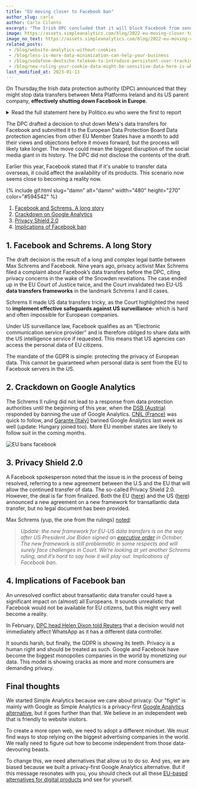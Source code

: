 ```yaml
---
title: "EU moving closer to Facebook ban"
author_slug: carlo
author: Carlo Cilento
excerpt: "The Irish DPC concluded that it will block Facebook from sending data form the EU to the US"
image: https://assets.simpleanalytics.com/blog/2022-eu-moving-closer-to-facebook-ban/social-image.png
image_no_text: https://assets.simpleanalytics.com/blog/2022-eu-moving-closer-to-facebook-ban/social-image-no-text.png
related_posts:
 - /blog/website-analytics-without-cookies
 - /blog/less-is-more-data-minimization-can-help-your-business
 - /blog/vodafone-deutsche-telekom-to-introduce-persistent-user-tracking
 - /blog/new-ruling-your-cookie-data-might-be-sensitive-data-here-is-why-that-matters
last_modified_at: 2023-01-13
---
```


On Thursday,the Irish data protection authority (DPC) announced that they might stop data transfers between Meta Platforms Ireland and its US parent company, **effectively shutting down Facebook in Europe**.

<details markdown="1">
<summary>Read the full statement here by Politico.eu who were the first to report</summary>

> At July 7, 2022 12:37 PM CET by Vincent Manancourt.
> 
> Europeans risk seeing social media services Facebook and Instagram shut down this summer, as Ireland's privacy regulator doubled down on its order to stop the firm's data flows to the United States.
> 
> The Irish Data Protection Commission on Thursday informed its counterparts in Europe that it will block Facebook-owner Meta from sending user data from Europe to the U.S. The Irish regulator's draft decision cracks down on Meta's last legal resort to transfer large chunks of data to the U.S., after years of fierce court battles between the U.S. tech giant and European privacy activists.
> 
> The European Court of Justice in 2020 [annulled](https://curia.europa.eu/juris/fiche.jsf?id=C%3B311%3B18%3BRP%3B1%3BP%3B1%3BC2018%2F0311%2FJ) an EU-U.S. data flows pact called Privacy Shield because of fears over U.S. surveillance practices. In its ruling, it also made it harder to use another legal tool that Meta and many other U.S. firms use to transfer personal data to the U.S., called standard contractual clauses (SCCs). This week's decision out of Ireland means Facebook is forced to stop relying on SCCs too.
> 
> Meta has repeatedly warned that such a decision would shutter many of its services in Europe, including Facebook and Instagram.
> 
> "If a new transatlantic data transfer framework is not adopted and we are unable to continue to rely on SCCs or rely upon other alternative means of data transfers from Europe to the United States, we will likely be unable to offer a number of our most significant products and services, including Facebook and Instagram, in Europe," Meta [said in a filing to the U.S. Securities and Exchange Commission in March](https://d18rn0p25nwr6d.cloudfront.net/CIK-0001326801/c07375c5-b2dc-4223-8166-3365a3a1dbfd.pdf) this year.
> 
> The Irish blocking order, if confirmed by the [group of European national data protection regulators](https://edpb.europa.eu/edpb_en), is likely to send a chill through the wider business community too, which has been scratching its head about how to continue sending data from Europe to the U.S. following the EU's top court ruling in 2020.
> 
> The EU and U.S. are in the midst of negotiating a new data-transfer text that would allow companies like Meta to continue to ship data across the Atlantic irrespective of the Irish order. Brussels and Washington [in March agreed to a preliminary deal at the political level](https://www.politico.eu/article/eu-us-strike-preliminary-deal-to-unlock-transatlantic-data-flows/), but negotiations on the legal fine print have stalled and a final deal is unlikely to be reached before the end of the year.
> 
> A spokesperson for the Irish DPC confirmed that the draft decision had been sent to other European privacy regulators, who now have a month to give their input, but wouldn't discuss details of the decision.
> 
> "This draft decision, which is subject to review by European Data Protection Authorities, relates to a conflict of EU and U.S. law which is in the process of being resolved," a Meta spokesperson said. "We welcome the EU-U.S. agreement for a new legal framework that will allow the continued transfer of data across borders, and we expect this framework will allow us to keep families, communities and economies connected."
> 
> View source at [politico.eu](https://www.politico.eu/article/europe-faces-facebook-blackout-instagram-meta-data-protection/amp/).

</details>

The DPC drafted a decision to shut down Meta's data transfers for Facebook and submitted it to the European Data Protection Board  Data protection agencies from other EU Member States have a month to add their views and objections before it moves forward, but the process will likely take longer. The move could mean the biggest disruption of the social media giant in its history. The DPC did not disclose the contents of the draft.

Earlier this year, Facebook stated that if it's unable to transfer data overseas, it could affect the availability of its products. This scenario now seems close to becoming a reality now.

{% include gif.html slug="damn" alt="damn" width="480" height="270" color="#594542" %}

1. [Facebook and Schrems. A long story](#1-facebook-and-schrems-a-long-story)
2. [Crackdown on Google Analytics](#2-crackdown-on-google-analytics)
3. [Privacy Shield 2.0](#3-privacy-shield-20)
4. [Implications of Facebook ban](#4-implications-of-facebook-ban)

## 1. Facebook and Schrems. A long Story

The draft decision is the result of a long and complex legal battle between Max Schrems and Facebook. Nine years ago, privacy activist Max Schrems filed a complaint about Facebook’s data transfers before the DPC, citing privacy concerns in the wake of the Snowden revelations. The case ended up in the EU Court of Justice twice, and the Court invalidated two EU-US **data transfers frameworks** in the landmark Schrems I and II cases.

Schrems II made US data transfers tricky, as the Court highlighted the need to **implement effective safeguards against US surveillance**\- which is hard and often impossible for European companies.

Under US surveillance law, Facebook qualifies as an “Electronic communication service provider” and is therefore obliged to share data with the US intelligence service if requested. This means that US agencies can access the personal data of EU citizens. 

The mandate of the GDPR is simple: protecting the privacy of European data. This cannot be guaranteed when personal data is sent from the EU to Facebook servers in the US. 

## 2. Crackdown on Google Analytics 

The Schrems II ruling did not lead to a response from data protection authorities until the beginning of this year, when the [DSB (Austria)](https://noyb.eu/en/austrian-dsb-eu-us-data-transfers-google-analytics-illegal) responded by banning the use of Google Analytics. [CNIL (France)](https://www.cnil.fr/en/) was quick to follow, and [Garante (Italy)](https://www.gpdp.it/web/guest/home/docweb/-/docweb-display/docweb/9782874#english) banned Google Analytics last week as well (update: Hungary joined too). More EU member states are likely to follow suit in the coming months.

<img src="https://assets.simpleanalytics.com/blog/2022-eu-moving-closer-to-facebook-ban/social-image-no-text.png" alt="EU bans facebook" class="border-radius" />

## 3. Privacy Shield 2.0

A Facebook spokesperson noted that the issue is in the process of being resolved, referring to a new agreement between the U.S and the EU that will allow the continued transfer of data. The so-called Privacy Shield 2.0. However, the deal is far from finalized. Both the EU ([here](https://ec.europa.eu/commission/presscorner/detail/en/STATEMENT_21_1443)) and the US ([here](https://www.whitehouse.gov/briefing-room/speeches-remarks/2022/03/25/remarks-by-president-biden-and-european-commission-president-ursula-von-der-leyen-in-joint-press-statement/)) announced a new agreement on a new framework for transatlantic data transfer, but no legal document has been provided.

Max Schrems (yup, the one from the rulings) [noted](https://noyb.eu/en/privacy-shield-20-first-reaction-max-schrems):

> *Update: the new framework for EU-US data transfers is on the way after US President Joe Biden signed an [executive order](https://www.whitehouse.gov/briefing-room/statements-releases/2022/10/07/fact-sheet-president-biden-signs-executive-order-to-implement-the-european-union-u-s-data-privacy-framework/) in October. The new framework is still problematic in some respects and will surely face challenges in Court. We’re looking at yet another Schrems ruling, and it’s hard to say how it will play out. Implications of Facebook ban.*

## 4. Implications of Facebook ban

An unresolved conflict about transatlantic data transfer could have a significant impact on (almost) all Europeans. It sounds unrealistic that Facebook would not be available for EU citizens, but this might very well become a reality.

In February, [DPC head Helen Dixon told Reuters](https://www.reuters.com/technology/irish-regulator-moves-closer-possible-ban-facebook-instagram-eu-us-data-flows-2022-07-07/) that a decision would not immediately affect WhatsApp as it has a different data controller.

It sounds harsh, but finally, the GDPR is showing its teeth. Privacy is a human right and should be treated as such. Google and Facebook have become the biggest monopolies companies in the world by monetizing our data. This model is showing cracks as more and more consumers are demanding privacy.

## Final thoughts

We started Simple Analytics because we care about privacy. Our "fight" is mainly with Google as Simple Analytics is a privacy-first [Google Analytics alternative](https://blog.simpleanalytics.com/why-simple-analytics-is-a-great-alternative-to-google-analytics), but it goes further than that. We believe in an independent web that is friendly to website visitors.

To create a more open web, we need to adopt a different mindset. We must find ways to stop relying on the biggest advertising companies in the world. We really need to figure out how to become independent from those data-devouring beasts.

To change this, we need alternatives that allow us to do so. And yes, we are biased because we built a privacy-first Google Analytics alternative. But if this message resonates with you, you should check out all these [EU-based alternatives for digital products](https://european-alternatives.eu/) and see for yourself.
